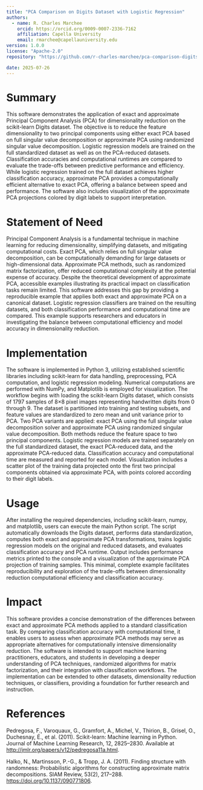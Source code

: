 ```yaml
---
title: "PCA Comparison on Digits Dataset with Logistic Regression"
authors:
  - name: R. Charles Marchee
    orcid: https://orcid.org/0009-0007-2336-7162
    affiliation: Capella University
    email: rmarchee@capellauniversity.edu
version: 1.0.0
license: "Apache‑2.0"
repository: "https://github.com/r-charles-marchee/pca-comparison-digits-logistic-regression"

date: 2025-07-26
---
```


# Summary
This software demonstrates the application of exact and approximate Principal Component Analysis (PCA) for dimensionality reduction on the scikit-learn Digits dataset. The objective is to reduce the feature dimensionality to two principal components using either exact PCA based on full singular value decomposition or approximate PCA using randomized singular value decomposition. Logistic regression models are trained on the full standardized dataset as well as on the PCA-reduced datasets. Classification accuracies and computational runtimes are compared to evaluate the trade-offs between predictive performance and efficiency. While logistic regression trained on the full dataset achieves higher classification accuracy, approximate PCA provides a computationally efficient alternative to exact PCA, offering a balance between speed and performance. The software also includes visualization of the approximate PCA projections colored by digit labels to support interpretation.

# Statement of Need

Principal Component Analysis is a fundamental technique in machine learning for reducing dimensionality, simplifying datasets, and mitigating computational costs. Exact PCA, which relies on full singular value decomposition, can be computationally demanding for large datasets or high-dimensional data. Approximate PCA methods, such as randomized matrix factorization, offer reduced computational complexity at the potential expense of accuracy. Despite the theoretical development of approximate PCA, accessible examples illustrating its practical impact on classification tasks remain limited. This software addresses this gap by providing a reproducible example that applies both exact and approximate PCA on a canonical dataset. Logistic regression classifiers are trained on the resulting datasets, and both classification performance and computational time are compared. This example supports researchers and educators in investigating the balance between computational efficiency and model accuracy in dimensionality reduction.

# Implementation

The software is implemented in Python 3, utilizing established scientific libraries including scikit-learn for data handling, preprocessing, PCA computation, and logistic regression modeling. Numerical computations are performed with NumPy, and Matplotlib is employed for visualization. The workflow begins with loading the scikit-learn Digits dataset, which consists of 1797 samples of 8×8 pixel images representing handwritten digits from 0 through 9. The dataset is partitioned into training and testing subsets, and feature values are standardized to zero mean and unit variance prior to PCA. Two PCA variants are applied: exact PCA using the full singular value decomposition solver and approximate PCA using randomized singular value decomposition. Both methods reduce the feature space to two principal components. Logistic regression models are trained separately on the full standardized dataset, the exact PCA-reduced data, and the approximate PCA-reduced data. Classification accuracy and computational time are measured and reported for each model. Visualization includes a scatter plot of the training data projected onto the first two principal components obtained via approximate PCA, with points colored according to their digit labels.

# Usage
After installing the required dependencies, including scikit-learn, numpy, and matplotlib, users can execute the main Python script. The script automatically downloads the Digits dataset, performs data standardization, computes both exact and approximate PCA transformations, trains logistic regression models on the original and reduced datasets, and evaluates classification accuracy and PCA runtime. Output includes performance metrics printed to the console and a visualization of the approximate PCA projection of training samples. This minimal, complete example facilitates reproducibility and exploration of the trade-offs between dimensionality reduction computational efficiency and classification accuracy.

# Impact
This software provides a concise demonstration of the differences between exact and approximate PCA methods applied to a standard classification task. By comparing classification accuracy with computational time, it enables users to assess when approximate PCA methods may serve as appropriate alternatives for computationally intensive dimensionality reduction. The software is intended to support machine learning practitioners, educators, and students in developing a deeper understanding of PCA techniques, randomized algorithms for matrix factorization, and their integration with classification workflows. The implementation can be extended to other datasets, dimensionality reduction techniques, or classifiers, providing a foundation for further research and instruction.

# References
Pedregosa, F., Varoquaux, G., Gramfort, A., Michel, V., Thirion, B., Grisel, O., Duchesnay, É., et al. (2011). Scikit-learn: Machine learning in Python. Journal of Machine Learning Research, 12, 2825–2830. Available at http://jmlr.org/papers/v12/pedregosa11a.html.

Halko, N., Martinsson, P.-G., & Tropp, J. A. (2011). Finding structure with randomness: Probabilistic algorithms for constructing approximate matrix decompositions. SIAM Review, 53(2), 217–288. https://doi.org/10.1137/090771806.
